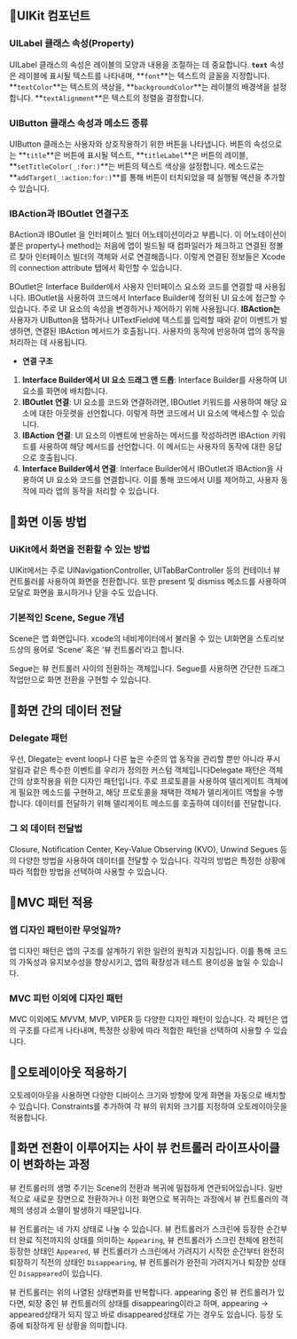 ## 🧩**UIKit 컴포넌트**

### **UILabel 클래스 속성(Property)**

UILabel 클래스의 속성은 레이블의 모양과 내용을 조절하는 데 중요합니다. **`text`** 속성은 레이블에 표시될 텍스트를 나타내며, **`font`**는 텍스트의 글꼴을 지정합니다. **`textColor`**는 텍스트의 색상을, **`backgroundColor`**는 레이블의 배경색을 설정합니다. **`textAlignment`**은 텍스트의 정렬을 결정합니다.

### **UIButton 클래스 속성과 메소드 종류**

UIButton 클래스는 사용자와 상호작용하기 위한 버튼을 나타냅니다. 버튼의 속성으로는 **`title`**은 버튼에 표시될 텍스트, **`titleLabel`**은 버튼의 레이블, **`setTitleColor(_:for:)`**는 버튼의 텍스트 색상을 설정합니다. 메소드로는 **`addTarget(_:action:for:)`**를 통해 버튼이 터치되었을 때 실행될 액션을 추가할 수 있습니다.

### **IBAction과 IBOutlet 연결구조**

BAction과 IBOutlet 을 인터페이스 빌더 어노테이션이라고 부릅니다. 이 어노테이션이 붙은 property나 method는 처음에 앱이 빌드될 때 컴파일러가 체크하고 연결된 정볼르 찾아 인터페이스 빌더의 객체와 서로 연결해줍니다. 이렇게 연결된 정보들은 Xcode의 connection attribute 탭에서 확인할 수 있습니다. 

BOutlet은 Interface Builder에서 사용자 인터페이스 요소와 코드를 연결할 때 사용됩니다. IBOutlet을 사용하여 코드에서 Interface Builder에 정의된 UI 요소에 접근할 수 있습니다. 주로 UI 요소의 속성을 변경하거나 제어하기 위해 사용됩니다. **IBAction는** 사용자가 UIButton을 탭하거나 UITextField에 텍스트를 입력할 때와 같이 이벤트가 발생하면, 연결된 IBAction 메서드가 호출됩니다. 사용자의 동작에 반응하여 앱의 동작을 처리하는 데 사용됩니다.

- **연결 구조**
1. **Interface Builder에서 UI 요소 드래그 앤 드롭**: Interface Builder를 사용하여 UI 요소를 화면에 배치합니다.
2. **IBOutlet 연결**: UI 요소를 코드와 연결하려면, IBOutlet 키워드를 사용하여 해당 요소에 대한 아웃렛을 선언합니다. 이렇게 하면 코드에서 UI 요소에 액세스할 수 있습니다.
3. **IBAction 연결**: UI 요소의 이벤트에 반응하는 메서드를 작성하려면 IBAction 키워드를 사용하여 해당 메서드를 선언합니다. 이 메서드는 사용자의 동작에 대한 응답으로 호출됩니다.
4. **Interface Builder에서 연결**: Interface Builder에서 IBOutlet과 IBAction을 사용하여 UI 요소와 코드를 연결합니다. 이를 통해 코드에서 UI를 제어하고, 사용자 동작에 따라 앱의 동작을 처리할 수 있습니다.

## 🧩**화면 이동 방법**

### **UiKit에서 화면을 전환할 수 있는 방법**

UIKit에서는 주로 UINavigationController, UITabBarController 등의 컨테이너 뷰 컨트롤러를 사용하여 화면을 전환합니다. 또한 present 및 dismiss 메소드를 사용하여 모달로 화면을 표시하거나 닫을 수도 있습니다.

### **기본적인 Scene, Segue 개념**

Scene은 앱 화면입니다. xcode의 네비게이터에서 불러올 수 있는 UI화면을 스토리보드상의 용어로 ‘Scene’ 혹은 ‘뷰 컨트롤러’라고 합니다.

 Segue는 뷰 컨트롤러 사이의 전환하는 객체입니다. Segue를 사용하면 간단한 드래그 작업만으로 화면 전환을 구현할 수 있습니다.

## 🧩**화면 간의 데이터 전달**

### **Delegate 패턴**

우선, Dlegate는 event loop나 다른 높은 수준의 앱 동작을 관리할 뿐만 아니라 푸시 알림과 같은 특수한 이벤트를 우리가 정의한 커스텀 객체입니다Delegate 패턴은 객체 간의 상호작용을 위한 디자인 패턴입니다. 주로 프로토콜을 사용하여 델리게이트 객체에게 필요한 메소드를 구현하고, 해당 프로토콜을 채택한 객체가 델리게이트 역할을 수행합니다. 데이터를 전달하기 위해 델리게이트 메소드를 호출하여 데이터를 전달합니다.

### **그 외 데이터 전달법**

Closure, Notification Center, Key-Value Observing (KVO), Unwind Segues 등의 다양한 방법을 사용하여 데이터를 전달할 수 있습니다. 각각의 방법은 특정한 상황에 따라 적합한 방법을 선택하여 사용할 수 있습니다.

## 🧩**MVC 패턴 적용**

### **앱 디자인 패턴이란 무엇일까?**

앱 디자인 패턴은 앱의 구조를 설계하기 위한 일련의 원칙과 지침입니다. 이를 통해 코드의 가독성과 유지보수성을 향상시키고, 앱의 확장성과 테스트 용이성을 높일 수 있습니다.

### **MVC 피턴 이외에 디자인 패턴**

MVC 이외에도 MVVM, MVP, VIPER 등 다양한 디자인 패턴이 있습니다. 각 패턴은 앱의 구조를 다르게 나타내며, 특정한 상황에 따라 적합한 패턴을 선택하여 사용할 수 있습니다.

## 🧩**오토레이아웃 적용하기**

오토레이아웃을 사용하면 다양한 디바이스 크기와 방향에 맞게 화면을 자동으로 배치할 수 있습니다. Constraints를 추가하여 각 뷰의 위치와 크기를 지정하여 오토레이아웃을 적용합니다.

## 🧩**화면 전환이 이루어지는 사이 뷰 컨트롤러 라이프사이클이 변화하는 과정**

뷰 컨트롤러의 생명 주기는 Scene의 전환과 복귀에 밀접하게 연관되어있습니다. 일반적으로 새로운 장면으로 전환하거나 이전 화면으로 복귀하는 과정에서 뷰 컨트롤러의 객체의 생성과 소멸이 발생하기 때문입니다. 

뷰 컨트롤러는 네 가지 상태로 나눌 수 있습니다. 뷰 컨트롤러가 스크린에 등장한 순간부터 완료 직전까지의 상태를 의미하는 `Appearing`, 뷰 컨트롤러가 스크린 전체에 완전히 등장한 상태인 `Appeared`, 뷰 컨트롤러가 스크린에서 가려지기 시작한 순간부터 완전히 퇴장하기 직전의 상태인 `Disappearing`, 뷰 컨트롤러가 완전히 가려지거나 퇴장한 상태인 `Disappeared`이 있습니다.

뷰 컨트롤러는 위의 나열된 상태변화를 반복합니다. appearing 중인 뷰 컨트롤러가 있다면, 퇴장 중인 뷰 컨트롤러의 상태를 disappearing이라고 하며, appearing → appeared상태가 되지 않고 바로 disappeared상태로 가는 경우도 있습니다. 등장 도중에 퇴장하게 된 상황을 의미합니다.
